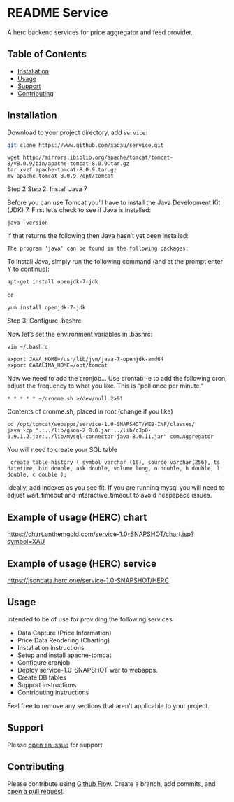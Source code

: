 # README Service

A herc backend services for price aggregator and feed provider. 

## Table of Contents

- [Installation](#installation)
- [Usage](#usage)
- [Support](#support)
- [Contributing](#contributing)

## Installation

Download to your project directory, add `service`:

```sh
git clone https://www.github.com/xagau/service.git
```

```
wget http://mirrors.ibiblio.org/apache/tomcat/tomcat-8/v8.0.9/bin/apache-tomcat-8.0.9.tar.gz
tar xvzf apache-tomcat-8.0.9.tar.gz
mv apache-tomcat-8.0.9 /opt/tomcat
```

Step 2
Step 2: Install Java 7

Before you can use Tomcat you’ll have to install the Java Development Kit (JDK) 7. First let’s check to see if Java is installed:
```
java -version
```

If that returns the following then Java hasn’t yet been installed:
```
The program 'java' can be found in the following packages:
```
To install Java, simply run the following command (and at the prompt enter Y to continue):
```
apt-get install openjdk-7-jdk
```
or
```
yum install openjdk-7-jdk
```
Step 3: Configure .bashrc

Now let’s set the environment variables in .bashrc:
```
vim ~/.bashrc
```

```
export JAVA_HOME=/usr/lib/jvm/java-7-openjdk-amd64
export CATALINA_HOME=/opt/tomcat
```

Now we need to add the cronjob...
Use crontab -e to add the following cron, adjust the frequency to what you like.
This is "poll once per minute."
```
* * * * * ~/cronme.sh >/dev/null 2>&1
```

Contents of cronme.sh, placed in root (change if you like)
```
cd /opt/tomcat/webapps/service-1.0-SNAPSHOT/WEB-INF/classes/
java -cp ".:../lib/gson-2.8.0.jar:../lib/c3p0-0.9.1.2.jar:../lib/mysql-connector-java-8.0.11.jar" com.Aggregator
```

You will need to create your SQL table
```
 create table history ( symbol varchar (16), source varchar(256), ts datetime, bid double, ask double, volume long, o double, h double, l double, c double );
 ```

Ideally, add indexes as you see fit. If you are running mysql you will need to adjust wait_timeout and interactive_timeout to avoid heapspace issues.

## Example of usage (HERC) chart
https://chart.anthemgold.com/service-1.0-SNAPSHOT/chart.jsp?symbol=XAU

## Example of usage (HERC) service
https://jsondata.herc.one/service-1.0-SNAPSHOT/HERC

## Usage

Intended to be of use for providing the following services:

- Data Capture (Price Information)
- Price Data Rendering (Charting)
- Installation instructions
- Setup and install apache-tomcat
- Configure cronjob
- Deploy service-1.0-SNAPSHOT war to webapps.
- Create DB tables
- Support instructions
- Contributing instructions

Feel free to remove any sections that aren't applicable to your project.

## Support

Please [open an issue](https://github.com/xagau/service/issues/new) for support.

## Contributing

Please contribute using [Github Flow](https://guides.github.com/introduction/flow/). Create a branch, add commits, and [open a pull request](https://github.com/fraction/readme-boilerplate/compare/).
